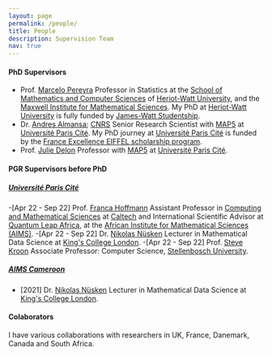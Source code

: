 ```yaml
---
layout: page
permalink: /people/
title: People
description: Supervision Team
nav: true
---
```



#### PhD Supervisors

- Prof. [Marcelo Pereyra](https://www.macs.hw.ac.uk/~mp71/index.html) Professor in Statistics at the [School of Mathematics and Computer Sciences](https://www.hw.ac.uk/uk/schools/mathematical-computer-sciences.htm) of [Heriot-Watt University](https://www.hw.ac.uk/), and the [Maxwell Institute for Mathematical Sciences](https://www.maxwell.ac.uk/). My PhD at [Heriot-Watt University](https://www.hw.ac.uk/) is fully funded by  [James-Watt Studentship](https://www.hw.ac.uk/uk/schools/engineering-physical-sciences/institutes/chemical-sciences/phd--dtp-ics-jws.htm). 
- Dr. [Andres Almansa](https://helios2.mi.parisdescartes.fr/~aalmansa/HomePage/);  [CNRS](https://www.cnrs.fr/fr) Senior Research Scientist with [MAP5](https://map5.mi.parisdescartes.fr/) at [Université Paris Cité](https://u-paris.fr/). My PhD journey at [Université Paris Cité](https://u-paris.fr/) is funded by the [France Excellence EIFFEL scholarship program](https://www.campusfrance.org/en/france-excellence-eiffel-scholarship-program).
- Prof. [Julie Delon](https://judelo.github.io/) Professor with [MAP5](https://map5.mi.parisdescartes.fr/) at [Université Paris Cité](https://u-paris.fr/).




#### PGR Supervisors before PhD


##### [Université Paris Cité](https://u-paris.fr/) 
-[Apr 22 - Sep 22] Prof. [Franca Hoffmann](https://francahoffmann.wordpress.com/) Assistant Professor in [Computing and Mathematical Sciences](https://www.cms.caltech.edu/) at [Caltech](https://www.caltech.edu/) and  International Scientific Advisor at [Quantum Leap Africa](https://quantumleapafrica.org/), at the [African Institute for Mathematical Sciences (AIMS)](https://nexteinstein.org/).
-[Apr 22 - Sep 22] Dr. [Nikolas Nüsken](https://www.kcl.ac.uk/people/nikolas-nusken) Lecturer in Mathematical Data Science at [King's College London](https://www.kcl.ac.uk/).
-[Apr 22 - Sep 22] Prof. [Steve Kroon](https://kroon.cs.sun.ac.za/) Associate Professor: Computer Science, [Stellenbosch University](https://www.sun.ac.za/english).



##### [AIMS Cameroon](https://aims-cameroon.org/home/)
- [2021] Dr. [Nikolas Nüsken](https://www.kcl.ac.uk/people/nikolas-nusken) Lecturer in Mathematical Data Science at [King's College London](https://www.kcl.ac.uk/).


#### Colaborators

I have various collaborations with researchers in UK, France, Danemark, Canada and South Africa.
